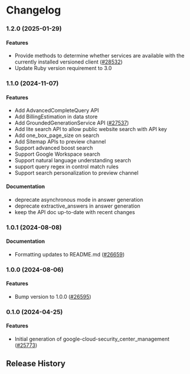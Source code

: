 # Changelog

### 1.2.0 (2025-01-29)

#### Features

* Provide methods to determine whether services are available with the currently installed versioned client ([#28532](https://github.com/googleapis/google-cloud-ruby/issues/28532)) 
* Update Ruby version requirement to 3.0 

### 1.1.0 (2024-11-07)

#### Features

* Add AdvancedCompleteQuery API 
* Add BillingEstimation in data store 
* Add GroundedGenerationService API ([#27537](https://github.com/googleapis/google-cloud-ruby/issues/27537)) 
* Add lite search API to allow public website search with API key 
* Add one_box_page_size on search 
* Add Sitemap APIs to preview channel 
* Support advanced boost search 
* Support Google Workspace search 
* Support natural language understanding search 
* support query regex in control match rules 
* Support search personalization to preview channel 
#### Documentation

* deprecate asynchronous mode in answer generation 
* deprecate extractive_answers in answer generation 
* keep the API doc up-to-date with recent changes 

### 1.0.1 (2024-08-08)

#### Documentation

* Formatting updates to README.md ([#26659](https://github.com/googleapis/google-cloud-ruby/issues/26659)) 

### 1.0.0 (2024-08-06)

#### Features

* Bump version to 1.0.0 ([#26595](https://github.com/googleapis/google-cloud-ruby/issues/26595)) 

### 0.1.0 (2024-04-25)

#### Features

* Initial generation of google-cloud-security_center_management ([#25773](https://github.com/googleapis/google-cloud-ruby/issues/25773)) 

## Release History

